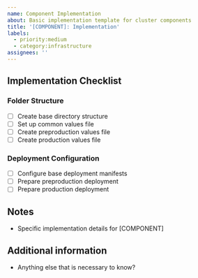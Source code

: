 ```yaml
---
name: Component Implementation
about: Basic implementation template for cluster components
title: '[COMPONENT]: Implementation'
labels: 
  - priority:medium
  - category:infrastructure
assignees: ''
---
```


## Implementation Checklist

### Folder Structure
- [ ] Create base directory structure
- [ ] Set up common values file
- [ ] Create preproduction values file
- [ ] Create production values file

### Deployment Configuration
- [ ] Configure base deployment manifests
- [ ] Prepare preproduction deployment
- [ ] Prepare production deployment

## Notes
- Specific implementation details for [COMPONENT]

## Additional information
- Anything else that is necessary to know?
